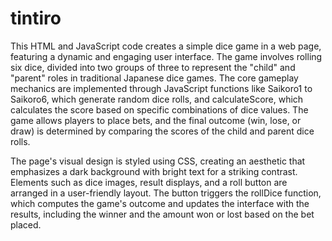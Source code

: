# tintiro
This HTML and JavaScript code creates a simple dice game in a web page, featuring a dynamic and engaging user interface. The game involves rolling six dice, divided into two groups of three to represent the "child" and "parent" roles in traditional Japanese dice games. The core gameplay mechanics are implemented through JavaScript functions like Saikoro1 to Saikoro6, which generate random dice rolls, and calculateScore, which calculates the score based on specific combinations of dice values. The game allows players to place bets, and the final outcome (win, lose, or draw) is determined by comparing the scores of the child and parent dice rolls.

The page's visual design is styled using CSS, creating an aesthetic that emphasizes a dark background with bright text for a striking contrast. Elements such as dice images, result displays, and a roll button are arranged in a user-friendly layout. The button triggers the rollDice function, which computes the game's outcome and updates the interface with the results, including the winner and the amount won or lost based on the bet placed.

